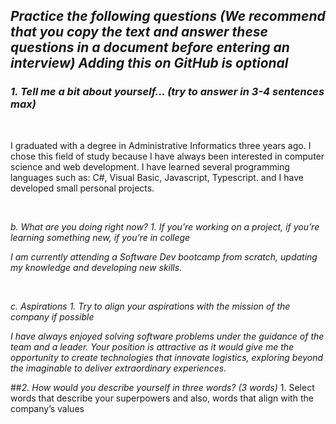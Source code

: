 ## _Practice the following questions (We recommend that you copy the text and answer these questions in a document before entering an interview) Adding this on GitHub is optional_<br>

### _1. Tell me a bit about yourself... (try to answer in 3-4 sentences max)_

<br>

<p>I graduated with a degree in Administrative Informatics three years ago. I chose this field of study because I have always been interested in computer science and web development. I have learned several programming languages such as: C#, Visual Basic, Javascript, Typescript. and I have developed small personal projects.</p><br>

 _b. What are you doing right now?_
     _1. If you’re working on a project, if you’re learning something new, if you’re in college_

_I am currently attending a Software Dev bootcamp from scratch, updating my knowledge and developing new skills._

<br>

 _c. Aspirations_
   _1. Try to align your aspirations with the mission of the company if possible_<br>
   
_I have always enjoyed solving software problems under the guidance of the team and a leader. Your position is attractive as it would give me the opportunity to create technologies that innovate logistics, exploring beyond the imaginable to deliver extraordinary experiences._<br>

##_2. How would you describe yourself in three words? (3 words)_
    1. Select words that describe your superpowers and also, words that align with the company’s values

